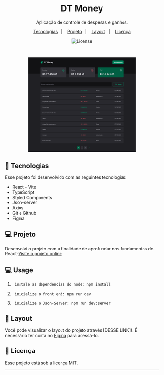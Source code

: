 <h1 align="center">DT Money</h1>

<p align="center">
Aplicação de controle de despesas e ganhos.
<br/>
<p align="center">
  <a href="#-tecnologias">Tecnologias</a>&nbsp;&nbsp;&nbsp;|&nbsp;&nbsp;&nbsp;
  <a href="#-projeto">Projeto</a>&nbsp;&nbsp;&nbsp;|&nbsp;&nbsp;&nbsp;
  <a href="#-layout">Layout</a>&nbsp;&nbsp;&nbsp;|&nbsp;&nbsp;&nbsp;
  <a href="#memo-licença">Licença</a>
</p>

<p align="center">
  <img alt="License" src="https://img.shields.io/static/v1?label=license&message=MIT&color=49AA26&labelColor=000000">
</p>

<br>

<p align="center">
  <img alt="Layout do projeto" src="./src//assets/layout.svg" width="70%">
</p>

## 🚀 Tecnologias

Esse projeto foi desenvolvido com as seguintes tecnologias:

- React - Vite
- TypeScript
- Styled Components
- Json-server
- Axios
- Git e Github
- Figma

## 💻 Projeto

Desenvolvi o projeto com a finalidade de aprofundar nos fundamentos do React-[Visite o projeto online]()

## 💻 Usage

1.      instale as dependencias do node: npm install
2.      inicialize o front end: npm run dev
3.      inicialize o Json-Server: npm run dev:server

## 🔖 Layout

Você pode visualizar o layout do projeto através [DESSE LINK](. É necessário ter conta no [Figma](https://figma.com) para acessá-lo.

## :memo: Licença

Esse projeto está sob a licença MIT.

---
